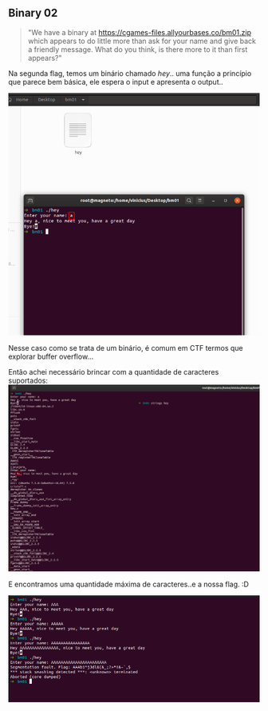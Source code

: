 ﻿

## Binary 02

> "We have a binary at https://cgames-files.allyourbases.co/bm01.zip
> which appears to do little more than ask for your name and give back a
> friendly message. What do you think, is there more to it than first
> appears?"

Na segunda flag, temos um binário chamado *hey*.. uma função a princípio que parece bem básica, ele espera o input e apresenta o output..

![View](Binary02.png)

Nesse caso como se trata de um binário, é comum em CTF termos que explorar buffer overflow...

Então achei necessário brincar com a quantidade de caracteres suportados:
![View](Binary02-strings.png)

E encontramos uma quantidade máxima de caracteres..e a nossa flag. :D

![View](Binary02-Check.png)


